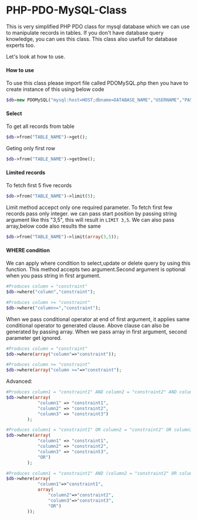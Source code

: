 PHP-PDO-MySQL-Class
===================

This is very simplified PHP PDO class for mysql database which we can use to manipulate records in tables. If you don't have database query knowledge, you can ues this class. This class also usefull for database experts too.

Let's look at how to use.

#### How to use
 To use this class please import file called PDOMySQL.php then you have to create instance of this using below code

 ```php
 $db=new PDOMySQL("mysql:host=HOST;dbname=DATABASE_NAME","USERNAME","PASSWORD");
 ```
 
#### Select
To get all records from table
```php
$db->from("TABLE_NAME")->get();
```
Geting only first row
```php
$db->from("TABLE_NAME")->getOne();
```

#### Limited records
To fetch first 5 five records
```php
$db->from("TABLE_NAME")->limit(5);
```
Limit method accepct only one required parameter. To fetch first few records pass only integer. we can pass start position by passing string argument like this "3,5", this will result in `LIMIT 3,5`. We can also pass array,below code also results the same
```php
$db->from("TABLE_NAME")->limit(array(3,5));
```

#### WHERE condition
We can apply where condition to select,update or delete query by using this function. This method accepts two argument.Second argument is optional when you pass string in first argument.
```php
#Produces column = "constraint"
$db->where("column","constraint");

#Produces column >= "constraint"
$db->where("column>=","constraint");
```

When we pass conditional operator at end of first argument, it applies same conditional operator to generated clause.
Above clause can also be generated by passing array. When we pass array in first argument, second parameter get ignored.

```php
#Produces column = "constraint"
$db->where(array("column"=>"constraint"));

#Produces column >= "constraint"
$db->where(array("column >="=>"constraint");
```

Advanced:
```php
#Produces column1 = "constraint1" AND column2 = "constraint2" AND column3 = "constraint3"
$db->where(array(
            "column1" => "constraint1", 
            "column2" => "constraint2", 
            "column3" => "constraint3")
        );

#Produces column1 = "constraint1" OR column2 = "constraint2" OR column3 = "constraint3"
$db->where(array(
            "column1" => "constraint1", 
            "column2" => "constraint2", 
            "column3" => "constraint3", 
            "OR")
        );

#Produces column1 = "constraint1" AND (column2 = "constraint2" OR column3 = "constraint3")
$db->where(array(
            "column1"=>"constraint1",
            array(
                "column2"=>"constraint2",
                "column3"=>"constraint3",
                "OR")
        ));
```
